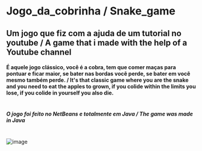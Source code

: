 # Jogo_da_cobrinha / Snake_game

## Um jogo que fiz com a ajuda de um tutorial no youtube / A game that i made with the help of a Youtube channel

#### É aquele jogo clássico, você é a cobra, tem que comer maças para pontuar e ficar maior, se bater nas bordas você perde, se bater em você mesmo também perde. / It's that classic game where you are the snake and you need to eat the apples to grown, if you colide within the limits you lose, if you colide in yourself you also die. 
#

##### O jogo foi feito no NetBeans e totalmente em Java / The game was made in Java
#


![image](https://user-images.githubusercontent.com/75546113/113011467-3787f400-9150-11eb-8ec0-672ec00395c1.png)
